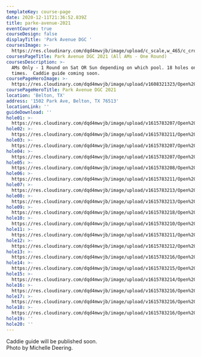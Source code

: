 ```yaml
---
templateKey: course-page
date: 2020-12-11T21:36:52.839Z
title: parke-avenue-2021
eventCourse: true
courseDesign: false
displayTitle: 'Park Avenue DGC '
coursesImage: >-
  https://res.cloudinary.com/dqd4mwvjb/image/upload/c_scale,w_465/c_crop,h_300,w_465/v1608321382/Open%20DGC/Courses/Todgc-flag-w-logos_rkil5x.jpg
coursesPageTitle: Park Avenue DGC 2021 (All AMs - One Round)
coursesDescription: >-
  AMs Only - 1 Round on Sat OR Sun depending on which pool. 18 holes on tee
  times.  Caddie guide coming soon.
coursePageHeroImage: >-
  https://res.cloudinary.com/dqd4mwvjb/image/upload/v1608321323/Open%20DGC/Courses/banner_1920x1000_theopencourse_brkrc8.jpg
coursePageHeroTitle: Park Avenue DGC 2021
location: 'Belton, TX'
address: '1502 Park Ave, Belton, TX 76513'
locationLink: ''
guideDownload: ''
hole01: >-
  https://res.cloudinary.com/dqd4mwvjb/image/upload/v1615783207/Open%20DGC/Courses/Belton/2021%20Belton/Caddie%20Guide/Tee_Signs_Park_Ave_dgc-01web_bgfhug.jpg
hole02: >-
  https://res.cloudinary.com/dqd4mwvjb/image/upload/v1615783211/Open%20DGC/Courses/Belton/2021%20Belton/Caddie%20Guide/Tee_Signs_Park_Ave_dgc-02web_mfduc5.jpg
hole03: >-
  https://res.cloudinary.com/dqd4mwvjb/image/upload/v1615783207/Open%20DGC/Courses/Belton/2021%20Belton/Caddie%20Guide/Tee_Signs_Park_Ave_dgc-03web_sighg0.jpg
hole04: >-
  https://res.cloudinary.com/dqd4mwvjb/image/upload/v1615783207/Open%20DGC/Courses/Belton/2021%20Belton/Caddie%20Guide/Tee_Signs_Park_Ave_dgc-04web_vqh468.jpg
hole05: >-
  https://res.cloudinary.com/dqd4mwvjb/image/upload/v1615783208/Open%20DGC/Courses/Belton/2021%20Belton/Caddie%20Guide/Tee_Signs_Park_Ave_dgc-05web_unjpej.jpg
hole06: >-
  https://res.cloudinary.com/dqd4mwvjb/image/upload/v1615783211/Open%20DGC/Courses/Belton/2021%20Belton/Caddie%20Guide/Tee_Signs_Park_Ave_dgc-06web_rxoq94.jpg
hole07: >-
  https://res.cloudinary.com/dqd4mwvjb/image/upload/v1615783213/Open%20DGC/Courses/Belton/2021%20Belton/Caddie%20Guide/Tee_Signs_Park_Ave_dgc-07web_yixtrp.jpg
hole08: >-
  https://res.cloudinary.com/dqd4mwvjb/image/upload/v1615783213/Open%20DGC/Courses/Belton/2021%20Belton/Caddie%20Guide/Tee_Signs_Park_Ave_dgc-08web_boanz1.jpg
hole09: >-
  https://res.cloudinary.com/dqd4mwvjb/image/upload/v1615783218/Open%20DGC/Courses/Belton/2021%20Belton/Caddie%20Guide/Tee_Signs_Park_Ave_dgc-09webi_bbjvlt.jpg
hole10: >-
  https://res.cloudinary.com/dqd4mwvjb/image/upload/v1615783210/Open%20DGC/Courses/Belton/2021%20Belton/Caddie%20Guide/Tee_Signs_Park_Ave_dgc-10web_wkwzaw.jpg
hole11: >-
  https://res.cloudinary.com/dqd4mwvjb/image/upload/v1615783211/Open%20DGC/Courses/Belton/2021%20Belton/Caddie%20Guide/Tee_Signs_Park_Ave_dgc-11web_ruhqce.jpg
hole12: >-
  https://res.cloudinary.com/dqd4mwvjb/image/upload/v1615783212/Open%20DGC/Courses/Belton/2021%20Belton/Caddie%20Guide/Tee_Signs_Park_Ave_dgc-12web_u5fuql.jpg
hole13: >-
  https://res.cloudinary.com/dqd4mwvjb/image/upload/v1615783216/Open%20DGC/Courses/Belton/2021%20Belton/Caddie%20Guide/Tee_Signs_Park_Ave_dgc-13web_s8v9xd.jpg
hole14: >-
  https://res.cloudinary.com/dqd4mwvjb/image/upload/v1615783215/Open%20DGC/Courses/Belton/2021%20Belton/Caddie%20Guide/Tee_Signs_Park_Ave_dgc-14web_zzwlo8.jpg
hole15: >-
  https://res.cloudinary.com/dqd4mwvjb/image/upload/v1615783214/Open%20DGC/Courses/Belton/2021%20Belton/Caddie%20Guide/Tee_Signs_Park_Ave_dgc-15web_lxwfcm.jpg
hole16: >-
  https://res.cloudinary.com/dqd4mwvjb/image/upload/v1615783216/Open%20DGC/Courses/Belton/2021%20Belton/Caddie%20Guide/Tee_Signs_Park_Ave_dgc-16web_fshjaw.jpg
hole17: >-
  https://res.cloudinary.com/dqd4mwvjb/image/upload/v1615783216/Open%20DGC/Courses/Belton/2021%20Belton/Caddie%20Guide/Tee_Signs_Park_Ave_dgc-17web_ttycrr.jpg
hole18: >-
  https://res.cloudinary.com/dqd4mwvjb/image/upload/v1615783216/Open%20DGC/Courses/Belton/2021%20Belton/Caddie%20Guide/Tee_Signs_Park_Ave_dgc-18web_xxb745.jpg
hole19: ''
hole20: ''
---
```

Caddie guide will be published soon.
<br/>
Photo by Michelle Deering.